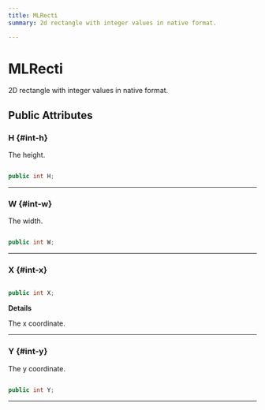 ```yaml
---
title: MLRecti
summary: 2d rectangle with integer values in native format. 

---
```


# MLRecti




2D rectangle with integer values in native format.   





## Public Attributes

### H {#int-h}

The height. 

```csharp

public int H;

```






-----------

### W {#int-w}

The width. 

```csharp

public int W;

```






-----------

### X {#int-x}

```csharp

public int X;

```


**Details**

The x coordinate. 





-----------

### Y {#int-y}

The y coordinate. 

```csharp

public int Y;

```






-----------


